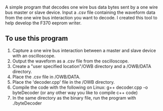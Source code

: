 A simple program that decodes one wire bus data bytes sent by a one wire bus master or slave device. Input a .csv file containing the waveform data from the one wire bus interaction you want to decode. I created this tool to help develop the F370 eeprom writer.

To use this program
---------------------------------
1. Capture a one wire bus interaction between a master and slave device with an oscilloscope.
2. Output the waveform as a .csv file from the oscilloscope.
3. Create a "user specified location"/OWB directory and a /OWB/DATA directory.
4. Place the .csv file in /OWB/DATA.
5. Place the 'decoder.cpp' file in the /OWB directory.
6. Compile the code with the following on Linux: g++ decoder.cpp -o byteDecoder (or any other way you like to compile c++ code)
7. In the same directory as the binary file, run the program with ./byteDecoder
